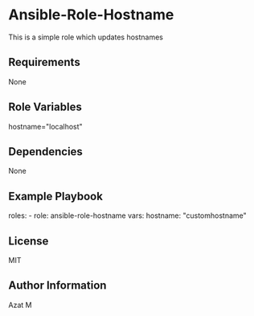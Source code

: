 Ansible-Role-Hostname
=========
This is a simple role which updates hostnames

Requirements
------------
None

Role Variables
--------------
hostname="localhost"

Dependencies
------------
None

Example Playbook
----------------
  roles:
    - role: ansible-role-hostname
      vars:
        hostname: "customhostname"

License
-------
MIT

Author Information
------------------
Azat M

